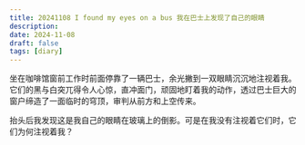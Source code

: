 ```yaml
---
title: 20241108 I found my eyes on a bus 我在巴士上发现了自己的眼睛
description: 
date: 2024-11-08
draft: false 
tags: [diary] 
---
```

坐在咖啡馆窗前工作时前面停靠了一辆巴士，余光撇到一双眼睛沉沉地注视着我。它们的黑与白突兀得令人心惊，直冲面门，顽固地盯着我的动作，透过巴士巨大的窗户缔造了一面临时的穹顶，审判从前方和上空传来。

抬头后我发现这是我自己的眼睛在玻璃上的倒影。可是在我没有注视着它们时，它们为何注视着我？